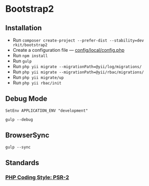 Bootstrap2
========

## Installation

* Run `composer create-project --prefer-dist --stability=dev rkit/bootstrap2`
* Create a configuration file — [config/local/config.php](https://gist.github.com/rkit/8fa95259aace1bf4120b)
* Run `npm install`
* Run `gulp`
* Run `php yii migrate --migrationPath=@yii/log/migrations/`
* Run `php yii migrate --migrationPath=@yii/rbac/migrations/`
* Run `php yii migrate/up`
* Run `php yii rbac/init`

## Debug Mode

~~~~
SetEnv APPLICATION_ENV "development"
~~~~

~~~~
gulp --debug
~~~~

## BrowserSync
~~~~
gulp --sync
~~~~

## Standards

### [PHP Coding Style: PSR-2](http://www.php-fig.org/psr/psr-2)